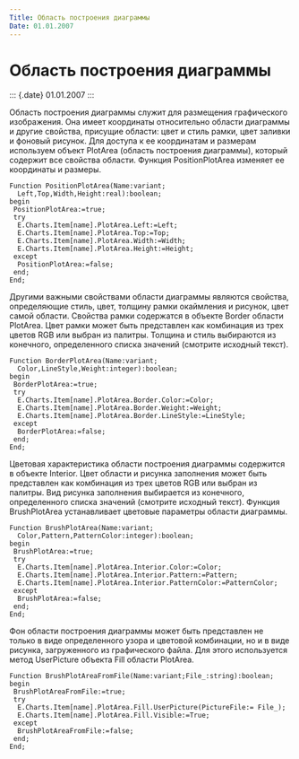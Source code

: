 ```yaml
---
Title: Область построения диаграммы
Date: 01.01.2007
---
```



Область построения диаграммы
============================

::: {.date}
01.01.2007
:::

Область построения диаграммы служит для размещения графического
изображения. Она имеет координаты относительно области диаграммы и
другие свойства, присущие области: цвет и стиль рамки, цвет заливки и
фоновый рисунок. Для доступа к ее координатам и размерам используем
объект PlotArea (область построения диаграммы), который содержит все
свойства области. Функция PositionPlotArea изменяет ее координаты и
размеры.

    Function PositionPlotArea(Name:variant;
      Left,Top,Width,Height:real):boolean;
    begin
     PositionPlotArea:=true;
     try
      E.Charts.Item[name].PlotArea.Left:=Left;
      E.Charts.Item[name].PlotArea.Top:=Top;
      E.Charts.Item[name].PlotArea.Width:=Width;
      E.Charts.Item[name].PlotArea.Height:=Height;
     except
      PositionPlotArea:=false;
     end;
    End;

 
Другими важными свойствами области диаграммы являются свойства,
определяющие стиль, цвет, толщину рамки окаймления и рисунок, цвет самой
области. Свойства рамки содержатся в объекте Border области PlotArea.
Цвет рамки может быть представлен как комбинация из трех цветов RGB или
выбран из палитры. Толщина и стиль выбираются из конечного,
определенного списка значений (смотрите исходный текст).

    Function BorderPlotArea(Name:variant;
      Color,LineStyle,Weight:integer):boolean;
    begin
     BorderPlotArea:=true;
     try
      E.Charts.Item[name].PlotArea.Border.Color:=Color;
      E.Charts.Item[name].PlotArea.Border.Weight:=Weight;
      E.Charts.Item[name].PlotArea.Border.LineStyle:=LineStyle;
     except
      BorderPlotArea:=false;
     end;
    End;

 

Цветовая характеристика области построения диаграммы содержится в
объекте Interior. Цвет области и рисунка заполнения может быть
представлен как комбинация из трех цветов RGB или выбран из палитры. Вид
рисунка заполнения выбирается из конечного, определенного списка
значений (смотрите исходный текст). Функция BrushPlotArea устанавливает
цветовые параметры области диаграммы.

    Function BrushPlotArea(Name:variant;
      Color,Pattern,PatternColor:integer):boolean;
    begin
     BrushPlotArea:=true;
     try
      E.Charts.Item[name].PlotArea.Interior.Color:=Color;
      E.Charts.Item[name].PlotArea.Interior.Pattern:=Pattern;
      E.Charts.Item[name].PlotArea.Interior.PatternColor:=PatternColor;
     except
      BrushPlotArea:=false;
     end;
    End;

 

Фон области построения диаграммы может быть представлен не только в виде
определенного узора и цветовой комбинации, но и в виде рисунка,
загруженного из графического файла. Для этого используется метод
UserPicture объекта Fill области PlotArea.

    Function BrushPlotAreaFromFile(Name:variant;File_:string):boolean;
    begin
     BrushPlotAreaFromFile:=true;
     try
      E.Charts.Item[name].PlotArea.Fill.UserPicture(PictureFile:= File_);
      E.Charts.Item[name].PlotArea.Fill.Visible:=True;
     except
      BrushPlotAreaFromFile:=false;
     end;
    End;

